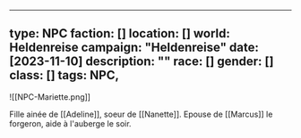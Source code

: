 
--- 
type: NPC 
faction: [] 
location: [] 
world: Heldenreise 
campaign: "Heldenreise" 
date: [2023-11-10] 
description: "" 
race: [] 
gender: [] 
class: [] 
tags: NPC, 
---


![[NPC-Mariette.png]]

Fille ainée de [[Adeline]], soeur de [[Nanette]].
Epouse de [[Marcus]] le forgeron, aide à l'auberge le soir.